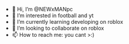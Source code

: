 - 👋 Hi, I’m @NEWxMANpc
- 👀 I’m interested in football and yt
- 🌱 I’m currently learning developing on roblox
- 💞️ I’m looking to collaborate on roblox
- 📫 How to reach me: you cant >:)

<!---
NEWxMANpc/NEWxMANpc is a ✨ special ✨ repository because its `README.md` (this file) appears on your GitHub profile.
You can click the Preview link to take a look at your changes.
--->
